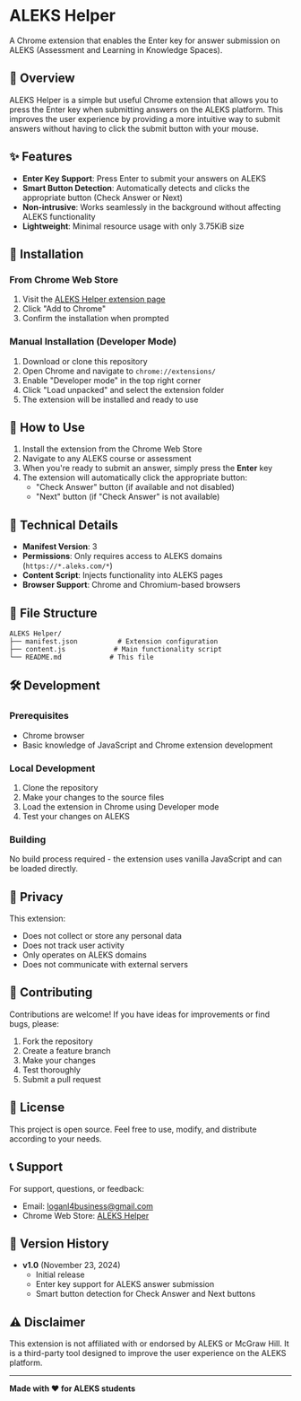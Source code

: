 # ALEKS Helper

A Chrome extension that enables the Enter key for answer submission on ALEKS (Assessment and Learning in Knowledge Spaces).

## 📖 Overview

ALEKS Helper is a simple but useful Chrome extension that allows you to press the Enter key when submitting answers on the ALEKS platform. This improves the user experience by providing a more intuitive way to submit answers without having to click the submit button with your mouse.

## ✨ Features

- **Enter Key Support**: Press Enter to submit your answers on ALEKS
- **Smart Button Detection**: Automatically detects and clicks the appropriate button (Check Answer or Next)
- **Non-intrusive**: Works seamlessly in the background without affecting ALEKS functionality
- **Lightweight**: Minimal resource usage with only 3.75KiB size

## 🚀 Installation

### From Chrome Web Store
1. Visit the [ALEKS Helper extension page](https://chromewebstore.google.com/detail/aleks-helper/obfahomodlignbjbgmajolpjicingedm)
2. Click "Add to Chrome"
3. Confirm the installation when prompted

### Manual Installation (Developer Mode)
1. Download or clone this repository
2. Open Chrome and navigate to `chrome://extensions/`
3. Enable "Developer mode" in the top right corner
4. Click "Load unpacked" and select the extension folder
5. The extension will be installed and ready to use

## 🎯 How to Use

1. Install the extension from the Chrome Web Store
2. Navigate to any ALEKS course or assessment
3. When you're ready to submit an answer, simply press the **Enter** key
4. The extension will automatically click the appropriate button:
   - "Check Answer" button (if available and not disabled)
   - "Next" button (if "Check Answer" is not available)

## 🔧 Technical Details

- **Manifest Version**: 3
- **Permissions**: Only requires access to ALEKS domains (`https://*.aleks.com/*`)
- **Content Script**: Injects functionality into ALEKS pages
- **Browser Support**: Chrome and Chromium-based browsers

## 📁 File Structure

```
ALEKS Helper/
├── manifest.json          # Extension configuration
├── content.js            # Main functionality script
└── README.md            # This file
```

## 🛠️ Development

### Prerequisites
- Chrome browser
- Basic knowledge of JavaScript and Chrome extension development

### Local Development
1. Clone the repository
2. Make your changes to the source files
3. Load the extension in Chrome using Developer mode
4. Test your changes on ALEKS

### Building
No build process required - the extension uses vanilla JavaScript and can be loaded directly.

## 📝 Privacy

This extension:
- Does not collect or store any personal data
- Does not track user activity
- Only operates on ALEKS domains
- Does not communicate with external servers

## 🤝 Contributing

Contributions are welcome! If you have ideas for improvements or find bugs, please:
1. Fork the repository
2. Create a feature branch
3. Make your changes
4. Test thoroughly
5. Submit a pull request

## 📄 License

This project is open source. Feel free to use, modify, and distribute according to your needs.

## 📞 Support

For support, questions, or feedback:
- Email: loganl4business@gmail.com
- Chrome Web Store: [ALEKS Helper](https://chromewebstore.google.com/detail/aleks-helper/obfahomodlignbjbgmajolpjicingedm)

## 🔄 Version History

- **v1.0** (November 23, 2024)
  - Initial release
  - Enter key support for ALEKS answer submission
  - Smart button detection for Check Answer and Next buttons

## ⚠️ Disclaimer

This extension is not affiliated with or endorsed by ALEKS or McGraw Hill. It is a third-party tool designed to improve the user experience on the ALEKS platform.

---

**Made with ❤️ for ALEKS students**
